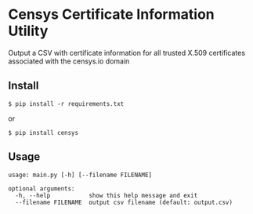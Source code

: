# Censys Certificate Information Utility

Output a CSV with certificate information for all trusted X.509 certificates associated with the censys.io domain

## Install

    $ pip install -r requirements.txt
or

    $ pip install censys

## Usage

```
usage: main.py [-h] [--filename FILENAME]

optional arguments:
  -h, --help           show this help message and exit
  --filename FILENAME  output csv filename (default: output.csv)
```
